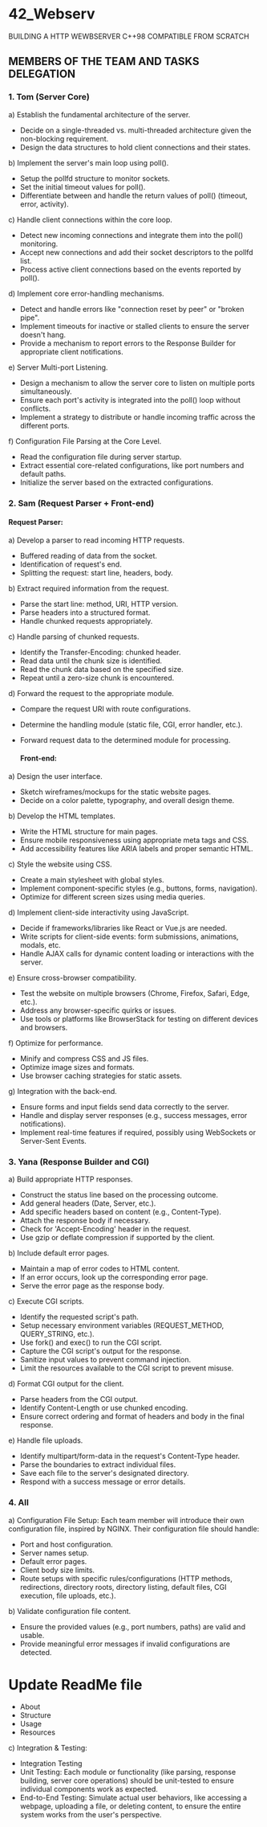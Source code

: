 # 42_Webserv

BUILDING A HTTP WEWBSERVER C++98 COMPATIBLE FROM SCRATCH


## MEMBERS OF THE TEAM AND TASKS DELEGATION ##

### 1. Tom (Server Core) ###
   
a) Establish the fundamental architecture of the server.
- Decide on a single-threaded vs. multi-threaded architecture given the non-blocking requirement.
- Design the data structures to hold client connections and their states.

b) Implement the server's main loop using poll().
- Setup the pollfd structure to monitor sockets.
- Set the initial timeout values for poll().
- Differentiate between and handle the return values of poll() (timeout, error, activity).

c) Handle client connections within the core loop.
- Detect new incoming connections and integrate them into the poll() monitoring.
- Accept new connections and add their socket descriptors to the pollfd list.
- Process active client connections based on the events reported by poll().

d) Implement core error-handling mechanisms.
- Detect and handle errors like "connection reset by peer" or "broken pipe".
- Implement timeouts for inactive or stalled clients to ensure the server doesn't hang.
- Provide a mechanism to report errors to the Response Builder for appropriate client notifications.

e) Server Multi-port Listening.
- Design a mechanism to allow the server core to listen on multiple ports simultaneously.
- Ensure each port's activity is integrated into the poll() loop without conflicts.
- Implement a strategy to distribute or handle incoming traffic across the different ports.

f) Configuration File Parsing at the Core Level.
- Read the configuration file during server startup.
- Extract essential core-related configurations, like port numbers and default paths.
- Initialize the server based on the extracted configurations.

### 2. Sam (Request Parser + Front-end) ###

   #### Request Parser: #### 
a) Develop a parser to read incoming HTTP requests.
- Buffered reading of data from the socket.
- Identification of request's end.
- Splitting the request: start line, headers, body.

b) Extract required information from the request.
- Parse the start line: method, URI, HTTP version.
- Parse headers into a structured format.
- Handle chunked requests appropriately.

c) Handle parsing of chunked requests.
- Identify the Transfer-Encoding: chunked header.
- Read data until the chunk size is identified.
- Read the chunk data based on the specified size.
- Repeat until a zero-size chunk is encountered.

d) Forward the request to the appropriate module.
- Compare the request URI with route configurations.
- Determine the handling module (static file, CGI, error handler, etc.).
- Forward request data to the determined module for processing.


  #### Front-end: #### 
a) Design the user interface.
- Sketch wireframes/mockups for the static website pages.
- Decide on a color palette, typography, and overall design theme.

b) Develop the HTML templates.
- Write the HTML structure for main pages.
- Ensure mobile responsiveness using appropriate meta tags and CSS.
- Add accessibility features like ARIA labels and proper semantic HTML.

c) Style the website using CSS.
- Create a main stylesheet with global styles.
- Implement component-specific styles (e.g., buttons, forms, navigation).
- Optimize for different screen sizes using media queries.

d) Implement client-side interactivity using JavaScript.
- Decide if frameworks/libraries like React or Vue.js are needed.
- Write scripts for client-side events: form submissions, animations, modals, etc.
- Handle AJAX calls for dynamic content loading or interactions with the server.

e) Ensure cross-browser compatibility.
- Test the website on multiple browsers (Chrome, Firefox, Safari, Edge, etc.).
- Address any browser-specific quirks or issues.
- Use tools or platforms like BrowserStack for testing on different devices and browsers.

f) Optimize for performance.
- Minify and compress CSS and JS files.
- Optimize image sizes and formats.
- Use browser caching strategies for static assets.

g) Integration with the back-end.
- Ensure forms and input fields send data correctly to the server.
- Handle and display server responses (e.g., success messages, error notifications).
- Implement real-time features if required, possibly using WebSockets or Server-Sent Events.

### 3. Yana (Response Builder and CGI) ###
   
a) Build appropriate HTTP responses.
- Construct the status line based on the processing outcome.
- Add general headers (Date, Server, etc.).
- Add specific headers based on content (e.g., Content-Type).
- Attach the response body if necessary.
- Check for 'Accept-Encoding' header in the request.
- Use gzip or deflate compression if supported by the client.

b) Include default error pages.
- Maintain a map of error codes to HTML content.
- If an error occurs, look up the corresponding error page.
- Serve the error page as the response body.

c) Execute CGI scripts.
- Identify the requested script's path.
- Setup necessary environment variables (REQUEST_METHOD, QUERY_STRING, etc.).
- Use fork() and exec() to run the CGI script.
- Capture the CGI script's output for the response.
- Sanitize input values to prevent command injection.
- Limit the resources available to the CGI script to prevent misuse.

d) Format CGI output for the client.
- Parse headers from the CGI output.
- Identify Content-Length or use chunked encoding.
- Ensure correct ordering and format of headers and body in the final response.

e) Handle file uploads.
- Identify multipart/form-data in the request's Content-Type header.
- Parse the boundaries to extract individual files.
- Save each file to the server's designated directory.
- Respond with a success message or error details.

### 4. All ###

a) Configuration File Setup: Each team member will introduce their own configuration file, inspired by NGINX. Their configuration file should handle:
- Port and host configuration.
- Server names setup.
- Default error pages.
- Client body size limits.
- Route setups with specific rules/configurations (HTTP methods, redirections, directory roots, directory listing, default files, CGI execution, file uploads, etc.).

b) Validate configuration file content.
- Ensure the provided values (e.g., port numbers, paths) are valid and usable.
- Provide meaningful error messages if invalid configurations are detected.

# Update ReadMe file
- About
- Structure
- Usage
- Resources


c)  Integration & Testing:
- Integration Testing
- Unit Testing:
  Each module or functionality (like parsing, response building, server core operations) should be unit-tested to ensure individual components work as expected.
- End-to-End Testing:
  Simulate actual user behaviors, like accessing a webpage, uploading a file, or deleting content, to ensure the entire system works from the user's perspective.
